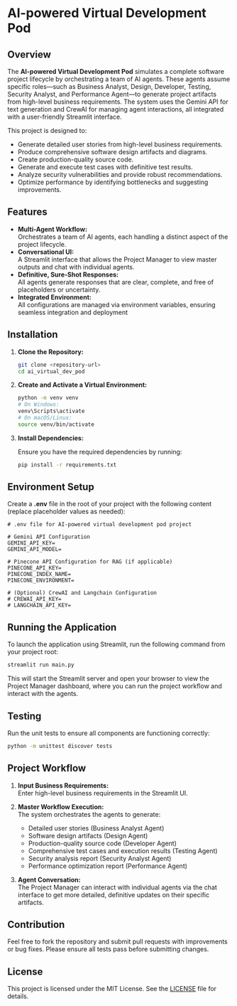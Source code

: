 # AI-powered Virtual Development Pod

## Overview

The **AI-powered Virtual Development Pod** simulates a complete software project lifecycle by orchestrating a team of AI agents. These agents assume specific roles—such as Business Analyst, Design, Developer, Testing, Security Analyst, and Performance Agent—to generate project artifacts from high-level business requirements. The system uses the Gemini API for text generation and CrewAI for managing agent interactions, all integrated with a user-friendly Streamlit interface.

This project is designed to:
- Generate detailed user stories from high-level business requirements.
- Produce comprehensive software design artifacts and diagrams.
- Create production-quality source code.
- Generate and execute test cases with definitive test results.
- Analyze security vulnerabilities and provide robust recommendations.
- Optimize performance by identifying bottlenecks and suggesting improvements.

## Features

- **Multi-Agent Workflow:**  
  Orchestrates a team of AI agents, each handling a distinct aspect of the project lifecycle.
- **Conversational UI:**  
  A Streamlit interface that allows the Project Manager to view master outputs and chat with individual agents.
- **Definitive, Sure-Shot Responses:**  
  All agents generate responses that are clear, complete, and free of placeholders or uncertainty.
- **Integrated Environment:**  
  All configurations are managed via environment variables, ensuring seamless integration and deployment


## Installation

1. **Clone the Repository:**

   ```bash
   git clone <repository-url>
   cd ai_virtual_dev_pod
   ```

2. **Create and Activate a Virtual Environment:**

   ```bash
   python -m venv venv
   # On Windows:
   venv\Scripts\activate
   # On macOS/Linux:
   source venv/bin/activate
   ```

3. **Install Dependencies:**

   Ensure you have the required dependencies by running:
   
   ```bash
   pip install -r requirements.txt
   ```

## Environment Setup

Create a **.env** file in the root of your project with the following content (replace placeholder values as needed):

```dotenv
# .env file for AI-powered virtual development pod project

# Gemini API Configuration
GEMINI_API_KEY=
GEMINI_API_MODEL=

# Pinecone API Configuration for RAG (if applicable)
PINECONE_API_KEY=
PINECONE_INDEX_NAME=
PINECONE_ENVIRONMENT=

# (Optional) CrewAI and Langchain Configuration
# CREWAI_API_KEY=
# LANGCHAIN_API_KEY=
```

## Running the Application

To launch the application using Streamlit, run the following command from your project root:

```bash
streamlit run main.py
```

This will start the Streamlit server and open your browser to view the Project Manager dashboard, where you can run the project workflow and interact with the agents.

## Testing

Run the unit tests to ensure all components are functioning correctly:

```bash
python -m unittest discover tests
```

## Project Workflow

1. **Input Business Requirements:**  
   Enter high-level business requirements in the Streamlit UI.

2. **Master Workflow Execution:**  
   The system orchestrates the agents to generate:
   - Detailed user stories (Business Analyst Agent)
   - Software design artifacts (Design Agent)
   - Production-quality source code (Developer Agent)
   - Comprehensive test cases and execution results (Testing Agent)
   - Security analysis report (Security Analyst Agent)
   - Performance optimization report (Performance Agent)

3. **Agent Conversation:**  
   The Project Manager can interact with individual agents via the chat interface to get more detailed, definitive updates on their specific artifacts.

## Contribution

Feel free to fork the repository and submit pull requests with improvements or bug fixes. Please ensure all tests pass before submitting changes.

## License

This project is licensed under the MIT License. See the [LICENSE](LICENSE) file for details.
